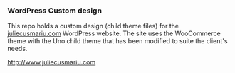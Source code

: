 ### WordPress Custom design

This repo holds a custom design (child theme files) for the  [juliecusmariu.com](http://www.juliecusmariu.com) WordPress website. The site uses the WooCommerce theme with the Uno child theme that has been modified to suite the client's needs.

http://www.juliecusmariu.com
